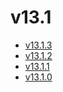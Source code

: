 # v13.1

- [v13.1.3](v13.1.3.ja.md)
- [v13.1.2](v13.1.2.ja.md)
- [v13.1.1](v13.1.1.ja.md)
- [v13.1.0](v13.1.0.ja.md)
